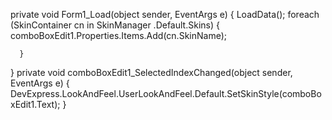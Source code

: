   private void Form1_Load(object sender, EventArgs e)
  {
      LoadData();
      foreach (SkinContainer cn in SkinManager .Default.Skins)
      {
          comboBoxEdit1.Properties.Items.Add(cn.SkinName);

      }
  }
          private void comboBoxEdit1_SelectedIndexChanged(object sender, EventArgs e)
        {
            DevExpress.LookAndFeel.UserLookAndFeel.Default.SetSkinStyle(comboBoxEdit1.Text);
        }
